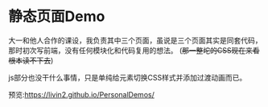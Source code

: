 # 静态页面Demo

大一和他人合作的课设，我负责其中三个页面，虽说是三个页面其实是同套代码，那时初次写前端，没有任何模块化和代码复用的想法。 (~~那一整坨的CSS现在来看根本读不下去~~)

js部分也没干什么事情，只是单纯给元素切换CSS样式并添加过渡动画而已。

预览:https://livin2.github.io/PersonalDemos/
